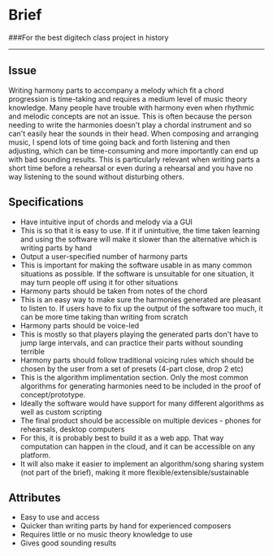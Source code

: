 

# Brief
###For the best digitech class project in history


----------


## Issue
Writing harmony parts to accompany a melody which fit a chord progression is time-taking and requires a medium level of music theory knowledge. Many people have trouble with harmony even when rhythmic and melodic concepts are not an issue. This is often because the person needing to write the harmonies doesn't play a chordal instrument and so can't easily hear the sounds in their head. When composing and arranging music, I spend lots of time going back and forth listening and then adjusting, which can be time-consuming and more importantly can end up with bad sounding results. This is particularly relevant when writing parts a short time before a rehearsal or even during a rehearsal and you have no way listening to the sound without disturbing others.



## Specifications

- Have intuitive input of chords and melody via a GUI
 - This is so that it is easy to use. If it if unintuitive, the time taken learning and using the software will make it slower than the alternative which is writing parts by hand
- Output a user-specified number of harmony parts
 - This is important for making the software usable in as many common situations as possible. If the software is unsuitable for one situation, it may turn people off using it for other situations
- Harmony parts should be taken from notes of the chord
 - This is an easy way to make sure the harmonies generated are pleasant to listen to. If users have to fix up the output of the software too much, it can be more time taking than writing from scratch
- Harmony parts should be voice-led
 - This is mostly so that players playing the generated parts don't have to jump large intervals, and can practice their parts without sounding terrible
- Harmony parts should follow traditional voicing rules which should be chosen by the user from a set of presets (4-part close, drop 2 etc)
 - This is the algorithm implimentation section. Only the most common algorithms for generating harmonies need to be included in the proof of concept/prototype. 
 - Ideally the software would have support for many different algorithms as well as custom scripting
- The final product should be accessible on multiple devices - phones for rehearsals, desktop computers
 - For this, it is probably best to build it as a web app. That way computation can happen in the cloud, and it can be accessible on any platform. 
 - It will also make it easier to implement an algorithm/song sharing system (not part of the brief), making it more flexible/extensible/sustainable

## Attributes
- Easy to use and access
- Quicker than writing parts by hand for experienced composers
- Requires little or no music theory knowledge to use
- Gives good sounding results
